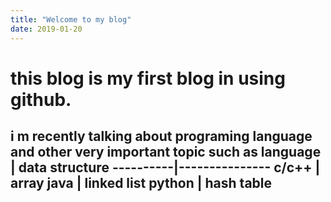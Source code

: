 ```yaml
---
title: "Welcome to my blog"
date: 2019-01-20
---
```


# this blog is my first blog in using github.
i m recently talking about programing language and other very important topic 
such as 
 language | data structure
----------|---------------
c/c++     | array
java      | linked list
python    | hash table
--------------------------

